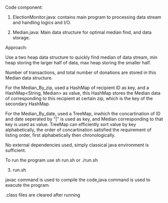 Code component:

1. ElectionMonitor.java: contains main program to processing data stream and handling logics and I/O.

2. Median.java: Main data structure for optimal median find, and data storage.

Approach:

Use a two heap data structure to quickly find median of data stream, min heap storing the larger half of data, max heap storing the smaller half.

Number of transactions, and total number of donations are stored in this Median data structure.

For the Median_By_zip, used a HashMap of recipient ID as key, and a HashMap<String, Median> as value, this HashMap stores the Median data of corresponding to this recipient at certain zip, which is the key of the secondary HashMap.

For the Median_By_date, used a TreeMap, inwhich the concartination of ID and date seperated by "|" is used as key, and Median corresponding to that key is used as value. TreeMap can efficiently sort value by key alphabetically, the order of concartination satisfied the requirement of listing order, first alphabetically then chronologically.

No external dependencies used, simply classical java environment is sufficient.

To run the program use sh run.sh or ./run.sh

3. run.sh

javac command is used to compile the code,java command is used to execute the program.

 .class files are cleared after running 
